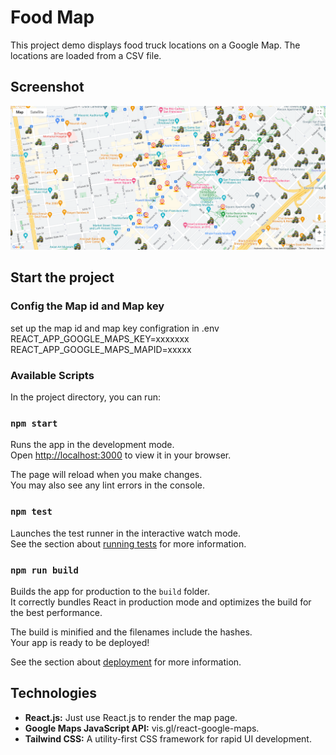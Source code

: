 # Food Map

This project demo displays food truck locations on a Google Map. The locations are loaded from a CSV file.


## Screenshot



![show](https://github.com/river7god/food-map-demo2/blob/main/screenshot.png?raw=true "show")
## Start the project

### Config the Map id and Map key
set up the map id and map key configration in .env
REACT_APP_GOOGLE_MAPS_KEY=xxxxxxx
REACT_APP_GOOGLE_MAPS_MAPID=xxxxx

### Available Scripts

In the project directory, you can run:

### `npm start`

Runs the app in the development mode.\
Open [http://localhost:3000](http://localhost:3000) to view it in your browser.

The page will reload when you make changes.\
You may also see any lint errors in the console.

### `npm test`

Launches the test runner in the interactive watch mode.\
See the section about [running tests](https://facebook.github.io/create-react-app/docs/running-tests) for more information.

### `npm run build`

Builds the app for production to the `build` folder.\
It correctly bundles React in production mode and optimizes the build for the best performance.

The build is minified and the filenames include the hashes.\
Your app is ready to be deployed!

See the section about [deployment](https://facebook.github.io/create-react-app/docs/deployment) for more information.

## Technologies

- **React.js:** Just use React.js to render the map page.
- **Google Maps JavaScript API:** vis.gl/react-google-maps.
- **Tailwind CSS:** A utility-first CSS framework for rapid UI development.


